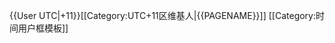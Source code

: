 {{User UTC|+11}}<includeonly>[[Category:UTC+11区维基人|{{PAGENAME}}]]</includeonly><noinclude>
[[Category:时间用户框模板]]
</noinclude>